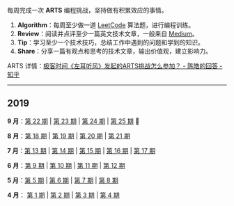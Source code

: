 每周完成一次 **ARTS** 编程挑战，坚持做有积累效应的事情。

1. **Algorithm**：每周至少做一道  [LeetCode](<https://leetcode-cn.com/>)  算法题，进行编程训练。
2. **Review**：阅读并点评至少一篇英文技术文章，一般来自 [Medium](<https://medium.com/>)。
3. **Tip**：学习至少一个技术技巧，总结工作中遇到的问题和学到的知识。
4. **Share**：分享一篇有观点和思考的技术文章，输出价值观，建立影响力。

ARTS 详情：[极客时间《左耳听风》发起的ARTS挑战怎么参加？ - 陈皓的回答 - 知乎](https://www.zhihu.com/question/301150832/answer/529809529)

------

## 2019

**9 月**：[第 22 期](docs/arts-22.md) | [第 23 期](docs/arts-23.md) | [第 24 期](docs/arts-24.md) | [第 25 期](docs/arts-25.md) :high_brightness:

**8 月**：[第 18 期](docs/arts-18.md) | [第 19 期](docs/arts-19.md) | [第 20 期](docs/arts-20.md) | [第 21 期](docs/arts-21.md)

**7 月**：[第 13 期](docs/arts-13.md) | [第 14 期](docs/arts-14.md) | [第 15 期](docs/arts-15.md) | [第 16 期](docs/arts-16.md) | [第 17 期](docs/arts-17.md)

**6 月**：[第 9 期](docs/arts-09.md) | [第 10 期](docs/arts-10.md) | [第 11 期](docs/arts-11.md) | [第 12 期](docs/arts-12.md)

**5 月**：[第 5 期](docs/arts-05.md) | [第 6 期](docs/arts-06.md) | [第 7 期](docs/arts-07.md) | [第 8 期](docs/arts-08.md)

**4 月**： [第 1 期](docs/arts-01.md) | [第 2 期](docs/arts-02.md) | [第 3 期](docs/arts-03.md) | [第 4 期](docs/arts-04.md)
